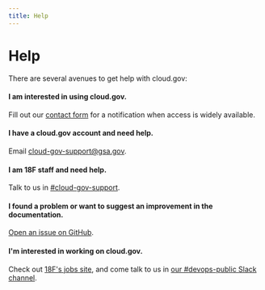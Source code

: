 ```yaml
---
title: Help
---
```


# Help
There are several avenues to get help with cloud.gov:

#### I am interested in using cloud.gov.

Fill out our [contact form](https://cloud.gov/#contact) for a notification when access is widely available.

#### I have a cloud.gov account and need help.

Email [cloud-gov-support@gsa.gov](mailto:cloud-gov-support@gsa.gov).

#### I am 18F staff and need help.

Talk to us in [#cloud-gov-support](https://18f.slack.com/messages/cloud-gov-support).

#### I found a problem or want to suggest an improvement in the documentation.

[Open an issue on GitHub](https://github.com/18F/cg-docs/issues/new).

#### I'm interested in working on cloud.gov.

Check out [18F's jobs site](https://pages.18f.gov/joining-18f/), and come talk to us in [our #devops-public Slack channel](https://chat.18f.gov/?channel=devops-public).
